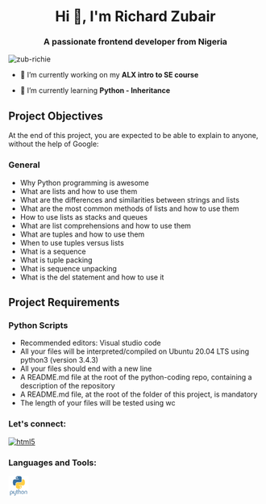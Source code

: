 <h1 align="center">Hi 👋, I'm Richard Zubair</h1>
<h3 align="center">A passionate frontend developer from Nigeria</h3>

<p align="left"> <img src="https://komarev.com/ghpvc/?username=zub-richie&label=Profile%20views&color=0e75b6&style=flat" alt="zub-richie" /> </p>

- 🔭 I’m currently working on my **ALX intro to SE course**

- 🌱 I’m currently learning **Python - Inheritance**
<h2 align="left">Project Objectives</h2>
<p align="left">At the end of this project, you are expected to be able to explain to anyone, without the help of Google:
<h3>General</h3>
<ul>
    <li>Why Python programming is awesome</li>
    <li>What are lists and how to use them</li>
    <li>What are the differences and similarities between strings and lists</li>
    <li>What are the most common methods of lists and how to use them</li>
    <li>How to use lists as stacks and queues</li>
    <li>What are list comprehensions and how to use them</li>
    <li>What are tuples and how to use them</li>
    <li>When to use tuples versus lists</li>
    <li>What is a sequence</li>
    <li>What is tuple packing</li>
    <li>What is sequence unpacking</li>
    <li>What is the del statement and how to use it</li>
        
</ul>

<h2 align="left">Project Requirements</h2>

<h3>Python Scripts</h3>
<ul>
    <li>Recommended editors: Visual studio code</li>
    <li>All your files will be interpreted/compiled on Ubuntu 20.04 LTS using python3 (version 3.4.3)</li>
    <li>All your files should end with a new line</li>
    <li>A README.md file at the root of the python-coding repo, containing a description of the repository</li>
    <li>A README.md file, at the root of the folder of this project, is mandatory</li>
    <li>The length of your files will be tested using wc</li>
</ul>


<h3 align="left">Let's connect:</h3>
<p align="left"> <a href="https://www.linkedin.com/in/zubair-richard" target="_blank" rel="noreferrer"> <img src="https://static.vecteezy.com/system/resources/previews/018/930/587/original/linkedin-logo-linkedin-icon-transparent-free-png.png" alt="html5" width="50" height="50"/> </a> </p>


<h3 align="left">Languages and Tools:</h3>
<p align="left"> <a href="https://www.w3.org/python/" target="_blank" rel="noreferrer"> <img src="https://raw.githubusercontent.com/devicons/devicon/master/icons/python/python-original-wordmark.svg" alt="html5" width="40" height="40"/> </a> </p>

